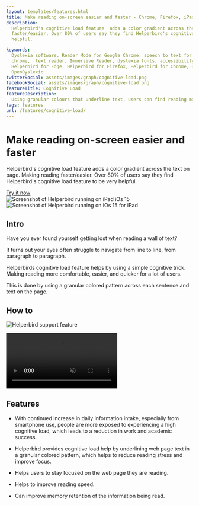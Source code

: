 ```yaml
---
layout: templates/features.html
title: Make reading on-screen easier and faster - Chrome, Firefox, iPad, Edge, iPhone
description:
  Helperbird's cognitive load feature  adds a color gradient across the text on page. Making reading
  faster/easier. Over 80% of users say they find Helperbird's cognitive load feature  to be very
  helpful.

keywords:
  Dyslexia software, Reader Mode for Google Chrome, speech to text for chrome, Text to speech for
  chrome,  text reader, Immersive Reader, dyslexia fonts, accessibility software, dyslexia software,
  Helperbird for Edge, Helperbird for Firefox, Helperbird for Chrome, Opendyslexic for Chrome,
  OpenDyslexic
twitterSocial: assets/images/graph/cognitive-load.png
facebookSocial: assets/images/graph/cognitive-load.png
featureTitle: Cognitive Load
featureDescription:
  Using granular colours that underline text, users can find reading more comfortable and fun.
tags: features
url: /features/cognitive-load/
---
```


<div
  class="pt-10 bg-gray-900 sm:pt-16 sm:pb-16 lg:pt-24 lg:pb-16 overflow-hidden"
>
  <div class="mx-auto max-w-7xl lg:px-8 pb-16">
    <div class="lg:grid lg:grid-cols-2 lg:gap-8">
      <div
        class="mx-auto max-w-md px-4 sm:max-w-2xl sm:px-6 sm:text-center lg:px-0 lg:text-left lg:flex lg:items-center"
      >
        <div class="lg:py-24">
          <h1
            class="mt-4 mb-6 text-4xl tracking-tight font-extrabold text-white sm:mt-5 sm:text-6xl lg:mt-6 xl:text-6xl"
          >
            <span class="block">Make reading on-screen easier and faster</span>
          </h1>
          <p
            class="mt-3 max-w-md mx-auto text-base text-white sm:text-lg md:mt-5 md:text-xl md:max-w-3xl"
          >
            Helperbird's cognitive load feature adds a color gradient across the
            text on page. Making reading faster/easier. Over 80% of users say
            they find Helperbird's cognitive load feature to be very helpful.
          </p>
          <div class="mt-10 sm:mt-12">
            <div class="sm:max-w-xl sm:mx-auto lg:mx-0">
              <div class="sm:flex">
                <a href="/pricing" target="_blank" class="btn btn-accent"
                  >Try it now</a
                >
              </div>
            </div>
          </div>
        </div>
      </div>
      <div class="mt-12 -mb-16 sm:-mb-48 lg:m-0 lg:relative">
        <div
          class="mx-auto max-w-md px-4 sm:max-w-2xl sm:px-6 lg:max-w-none lg:px-0"
        >
          <div class="ipadiphone">
            <div class="ipadiphone-iphone">
              <div class="mask mask__noimage">
                <img
                  alt="Screenshot of Helperbird running on iPad iOs 15"
                  src="/assets/images/products/ipad-iphone/helperbird-running-on-iphone.png"
                  class="mask-img"
                />
              </div>
            </div>
            <div class="ipadiphone-ipad launchaco-builder-hoverable">
              <div class="mask mask__noimage">
                <img
                  alt="Screenshot of Helperbird running on iOs 15 for iPad"
                  src="/assets/images/products/ipad-iphone/helperbirds-iphone-app-running.png"
                  class="mask-img"
                />
              </div>
            </div>
          </div>
        </div>
      </div>
    </div>
  </div>
</div>


<div class="relative py-16 overflow-hidden">
  <div class="relative px-4 sm:px-6 lg:px-8">
    <div class="mt-6 prose prose-pink prose-lg mx-auto">

<div class="mt-16 mx-auto max-w-7xl px-4 sm:mt-24 sm:px-6 bg-gray-50 rounded-lg p-6 dark:bg-gray-800 dark:highlight-white/5">

## Intro

Have you ever found yourself getting lost when reading a wall of text?

It turns out your eyes often struggle to navigate from line to line, from paragraph to paragraph.

Helperbirds cognitive load feature helps by using a simple cognitive trick. Making reading more
comfortable, easier, and quicker for a lot of users.

This is done by using a granular colored pattern across each sentence and text on the page.

</div>

<div class="mt-16 mx-auto max-w-7xl px-4 sm:mt-24 sm:px-6 bg-gray-50 rounded-lg p-6 dark:bg-gray-800 dark:highlight-white/5">

## How to

![Helperbird support feature](/assets/images/new/adjust-letters-and-words/adjust-letters-and-words-helperbird.png)

<video 
	autoplay="autoplay" 
	class="relative rounded-lg shadow-lg" 
	control="control" 
	loop="loop" 
	muted="muted" 
	playsinline="playsinline"> <source 
			src="/assets/videos/home.webm" 
			type="video/webm"> <source src="/assets/videos/home.mp4" type="video/mp4"> </video>

</div>
<div class="mt-16 mx-auto max-w-7xl px-4 sm:mt-24 sm:px-6 bg-gray-50 rounded-lg p-6 dark:bg-gray-800 dark:highlight-white/5">

## Features

- With continued increase in daily information intake, especially from smartphone use, people are
  more exposed to experiencing a high cognitive load, which leads to a reduction in work and
  academic success.

- Helperbird provides cognitive load help by underlining web page text in a granular colored
  pattern, which helps to reduce reading stress and improve focus.

- Helps users to stay focused on the web page they are reading.

- Helps to improve reading speed.

- Can improve memory retention of the information being read.

  </div>
  </div>
</div>

